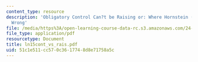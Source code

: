 ```yaml
---
content_type: resource
description: 'Obligatory Control Can?t be Raising or: Where Hornstein (1999) Got It
  Wrong'
file: /media/https%3A/open-learning-course-data-rc.s3.amazonaws.com/24-951-introduction-to-syntax-fall-2003/51c1e511cc570c3617748d8e71758a5c_ln15cont_vs_rais.pdf
file_type: application/pdf
resourcetype: Document
title: ln15cont_vs_rais.pdf
uid: 51c1e511-cc57-0c36-1774-8d8e71758a5c
---
```


